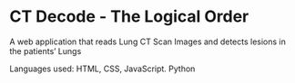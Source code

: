 # CT Decode - The Logical Order

A web application that reads Lung CT Scan Images and detects lesions in the patients’ Lungs

Languages used: HTML, CSS, JavaScript. Python

